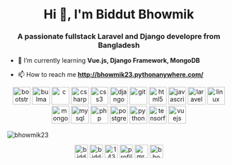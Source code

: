 <h1 align="center">Hi 👋, I'm Biddut Bhowmik</h1>
<h3 align="center">A passionate fullstack Laravel and Django developre from Bangladesh</h3>

- 🌱 I’m currently learning **Vue.js, Django Framework, MongoDB**

- 📫 How to reach me **http://bhowmik23.pythonanywhere.com/**

<p align="center"><img src="https://devicons.github.io/devicon/devicon.git/icons/bootstrap/bootstrap-plain.svg" alt="bootstrap" width="40" height="40"/> <img src="https://raw.githubusercontent.com/gilbarbara/logos/804dc257b59e144eaca5bc6ffd16949752c6f789/logos/bulma.svg" alt="bulma" width="40" height="40"/> <img src="https://devicons.github.io/devicon/devicon.git/icons/c/c-original.svg" alt="c" width="40" height="40"/> <img src="https://devicons.github.io/devicon/devicon.git/icons/csharp/csharp-original.svg" alt="csharp" width="40" height="40"/> <img src="https://devicons.github.io/devicon/devicon.git/icons/css3/css3-original-wordmark.svg" alt="css3" width="40" height="40"/> <img src="https://devicons.github.io/devicon/devicon.git/icons/django/django-original.svg" alt="django" width="40" height="40"/> <img src="https://www.vectorlogo.zone/logos/git-scm/git-scm-icon.svg" alt="git" width="40" height="40"/> <img src="https://devicons.github.io/devicon/devicon.git/icons/html5/html5-original-wordmark.svg" alt="html5" width="40" height="40"/> <img src="https://devicons.github.io/devicon/devicon.git/icons/javascript/javascript-original.svg" alt="javascript" width="40" height="40"/> <img src="https://devicons.github.io/devicon/devicon.git/icons/laravel/laravel-plain-wordmark.svg" alt="laravel" width="40" height="40"/> <img src="https://devicons.github.io/devicon/devicon.git/icons/linux/linux-original.svg" alt="linux" width="40" height="40"/> <img src="https://devicons.github.io/devicon/devicon.git/icons/mongodb/mongodb-original-wordmark.svg" alt="mongodb" width="40" height="40"/> <img src="https://devicons.github.io/devicon/devicon.git/icons/mysql/mysql-original-wordmark.svg" alt="mysql" width="40" height="40"/> <img src="https://devicons.github.io/devicon/devicon.git/icons/php/php-original.svg" alt="php" width="40" height="40"/> <img src="https://devicons.github.io/devicon/devicon.git/icons/postgresql/postgresql-original-wordmark.svg" alt="postgresql" width="40" height="40"/> <img src="https://devicons.github.io/devicon/devicon.git/icons/python/python-original.svg" alt="python" width="40" height="40"/> <img src="https://www.vectorlogo.zone/logos/tensorflow/tensorflow-icon.svg" alt="tensorflow" width="40" height="40"/> <img src="https://devicons.github.io/devicon/devicon.git/icons/vuejs/vuejs-original-wordmark.svg" alt="vuejs" width="40" height="40"/></p>

<p><img align="center" src="https://github-readme-stats.vercel.app/api/top-langs/?username=bhowmik23&layout=compact" alt="bhowmik23" /></p>


<p align="center">
<a href="https://twitter.com/biddutbhowmik1" target="blank"><img align="center" src="https://cdn.jsdelivr.net/npm/simple-icons@3.0.1/icons/twitter.svg" alt="biddutbhowmik1" height="30" width="30" /></a>
<a href="https://linkedin.com/in/biddut-bhowmik-8b0b6b172" target="blank"><img align="center" src="https://cdn.jsdelivr.net/npm/simple-icons@3.0.1/icons/linkedin.svg" alt="biddut-bhowmik-8b0b6b172" height="30" width="30" /></a>
<a href="https://stackoverflow.com/users/14326519" target="blank"><img align="center" src="https://cdn.jsdelivr.net/npm/simple-icons@3.0.1/icons/stackoverflow.svg" alt="14326519" height="30" width="30" /></a>
<a href="https://fb.com/profile.php?id=100011195776880" target="blank"><img align="center" src="https://cdn.jsdelivr.net/npm/simple-icons@3.0.1/icons/facebook.svg" alt="profile.php?id=100011195776880" height="30" width="30" /></a>
<a href="https://instagram.com/mr.bhowmik23" target="blank"><img align="center" src="https://cdn.jsdelivr.net/npm/simple-icons@3.0.1/icons/instagram.svg" alt="mr.bhowmik23" height="30" width="30" /></a>
<a href="https://www.hackerrank.com/bhowmikbiddutub" target="blank"><img align="center" src="https://cdn.jsdelivr.net/npm/simple-icons@3.0.1/icons/hackerrank.svg" alt="bhowmikbiddutub" height="30" width="30" /></a>
</p>
